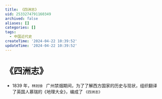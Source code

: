 ```yaml
---
title: 《四洲志》
uid: 2533274791160349
archived: false
aliases: []
categories: []
tags:
  - 中国近代史
createTime: '2024-04-22 10:39:52'
updateTime: '2024-04-22 10:39:52'
---
```


# 《四洲志》

- 1839 年，`林则徐 ` 广州禁烟期间，为了了解西方国家的历史与现状，组织翻译了英国人慕瑞的《地理大全》，编成了 `《四洲志》`
